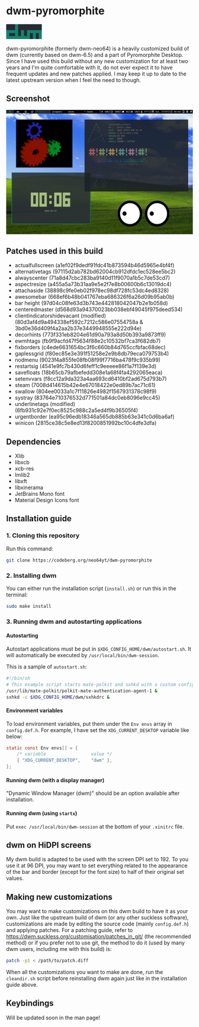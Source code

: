 # dwm-pyromorphite

![Recoloured dwm logo](dwm-pyromorphite.png)

dwm-pyromorphite (formerly dwm-neo64) is a heavily customized build of dwm (currently based on dwm-6.5) and a part of Pyromorphite Desktop. Since I have used this build without any new customization for at least two years and I'm quite comfortable with it, do not ever expect it to have frequent updates and new patches applied. I may keep it up to date to the latest upstream version when I feel the need to though.  

## Screenshot

![Screenshot as of 2025-07-27](dwm.png)

## Patches used in this build

* actualfullscreen (a1ef02f9dedf91fdc41b873594b46d5965e4bf4f)
* alternativetags (97115d2ab782bd62004cb912dfdc1ec528ee5bc2)
* alwayscenter (71a8d47cbc283ba9140d11f9070a1b5c7de53cd7)
* aspectresize (a455a5a73b31aa9e5e2f7e8b00600b6c13019dc4)
* attachaside (38898c9fe0eb02f978ec98df728fc53dc4ed8328)
* awesomebar (668ef6b48b041767eba686326f6a26d09b95ab0b) 
* bar height (97d04c08fe63d3b743e442818042047b2e1b058d)
* centeredmaster (d568d93a94370023bb038ebf49045f975deed534)
* clientindicatorshidevacant (modified) (80d3af4d9a494338ef592c7212c586e07554758a & 3bd0e36d409f4a2aa2b37e3449948555e222d94e)
* decorhints (773f331eb8204e61d90a793a8d50b393a9873ff9)
* ewmhtags (fb9f9acfd47f5634f88e2c10532bf7ca3f682db7)
* fixborders (c4ede6631654bc3f6c660b84d765ccfbfac68dec)
* gaplessgrid (f80ec85e3e391f51258e2e9b8db79eca079753b4)
* nodmenu (9023f4a855fe08fb08f99f7716ba478f9c935b99)
* restartsig (4541e9fc7b430d6feff1c9eeeee86f1a7f139e3d)
* savefloats (18b65cb79afbefedd308e1a68f4fa4292065eaca)
* setenvvars (f8cc12a9da323a4aa693cd6410bf2ad675d793b7)
* steam (7008d414615b42e4e67018422e0ed89b7ac71c61)
* swallow (804ee0033a1c7f11826e4982f1567931378c98f9)
* systray (83764e710376532d771501a84dc0eb8096e9cc45)
* underlinetags (modified) (6fb931c92e7f0ec8525c988c2a5ed4f9b36505f4)
* urgentborder (ea95c96edb18346a565db885b63e341c0d6ba6af)
* winicon (2815ce38c5e8ed13f8200851992bc10c4dfe3dfa)

## Dependencies

* Xlib
* libxcb
* xcb-res
* Imlib2
* libxft
* libxinerama
* JetBrains Mono font
* Material Design Icons font

## Installation guide

### 1. Cloning this repository

Run this command:

```bash
git clone https://codeberg.org/neo64yt/dwm-pyromorphite
```

### 2. Installing dwm

You can either run the installation script (`install.sh`) or run this in the terminal:

```bash
sudo make install 
```

### 3. Running dwm and autostarting applications

#### Autostarting

Autostart applications must be put in `$XDG_CONFIG_HOME/dwm/autostart.sh`. It will automatically be executed by `/usr/local/bin/dwm-session`.

This is a sample of `autostart.sh`:

```bash
#!/bin/sh
# This example script starts mate-polkit and sxhkd with a custom config file
/usr/lib/mate-polkit/polkit-mate-authentication-agent-1 &
sxhkd -c $XDG_CONFIG_HOME/dwm/sxhkdrc &
```

#### Environment variables

To load environment variables, put them under the `Env envs` array in `config.def.h`. For example, I have set the `XDG_CURRENT_DESKTOP` variable like below:

```c
static const Env envs[] = {
	/* variable			        value */
	{ "XDG_CURRENT_DESKTOP",	"dwm" },
};
```

#### Running dwm (with a display manager)

"Dynamic Window Manager (dwm)" should be an option available after installation.

#### Running dwm (using `startx`)

Put `exec /usr/local/bin/dwm-session` at the bottom of your `.xinitrc` file.

## dwm on HiDPI screens

My dwm build is adapted to be used with the screen DPI set to 192. To you use it at 96 DPI, you may want to set everything related to the appearance of the bar and border (except for the font size) to half of their original set values.    

## Making new customizations

You may want to make customizations on this dwm build to have it as your own. Just like the upstream build of dwm (or any other suckless software), customizations are made by editing the source code (mainly `config.def.h`) and applying patches. For a patching guide, refer to https://dwm.suckless.org/customisation/patches_in_git/ (the recommended method) or if you prefer not to use git, the method to do it (used by many dwm users, including me with this build) is:

```bash
patch -p1 < /path/to/patch.diff
```

When all the customizations you want to make are done, run the `cleandir.sh` script before reinstalling dwm again just like in the installation guide above.

## Keybindings

Will be updated soon in the man page!

